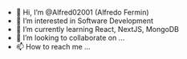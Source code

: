 - 👋 Hi, I’m @Alfred02001 (Alfredo Fermin)
- 👀 I’m interested in Software Development
- 🌱 I’m currently learning React, NextJS, MongoDB
- 💞️ I’m looking to collaborate on ...
- 📫 How to reach me ...

<!---
Alfred02001/Alfred02001 is a ✨ special ✨ repository because its `README.md` (this file) appears on your GitHub profile.
You can click the Preview link to take a look at your changes.
--->
